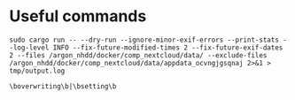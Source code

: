 # Useful commands

```shell
sudo cargo run -- --dry-run --ignore-minor-exif-errors --print-stats --log-level INFO --fix-future-modified-times 2 --fix-future-exif-dates 2 --files /argon_nhdd/docker/comp_nextcloud/data/ --exclude-files /argon_nhdd/docker/comp_nextcloud/data/appdata_ocvngjgsqnaj 2>&1 > tmp/output.log
```
`\boverwriting\b|\bsetting\b`
